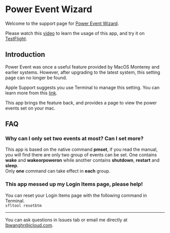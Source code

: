 # Power Event Wizard
Welcome to the support page for [Power Event Wizard](https://apps.apple.com/cn/app/scheduled-startup-wizard/id6503290654?mt=12).  

Please watch this [video](https://youtu.be/Mh2bkcEp0tE) to learn the usage of this app, and try it on [TestFlight](https://testflight.apple.com/join/XfE2jsU8).

## Introduction
Power Event was once a useful feature provided by MacOS Monterey and earlier systems. However, after upgrading to the latest system, this setting page can no longer be found.

Apple Support suggests you use Terminal to manage this setting. You can learn more from this [link](https://support.apple.com/guide/mac-help/schedule-your-mac-to-turn-on-or-off-mchl40376151/mac).

This app brings the feature back, and provides a page to view the power events set on your mac.

## FAQ

### Why can I only set two events at most? Can I set more?  
This app is based on the native command **pmset**, if you read the manual, you will find there are only two group of events can be set. One contains **wake** and **wakeorpoweron** while another contains **shutdown**, **restart** and **sleep**.  
Only **one** command can take effect in **each** group.

### This app messed up my Login Items page, please help!
You can reset your Login Items page with the following command in Terminal.  
`sfltool resetbtm`


---
You can ask questions in Issues tab or email me directly at lbwanghr@icloud.com.

